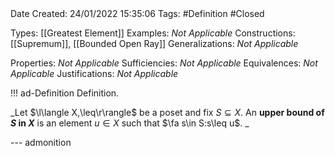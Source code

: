 <br />
<br />

Date Created: 24/01/2022 15:35:06
Tags: #Definition #Closed 

Types: [[Greatest Element]]
Examples: _Not Applicable_ 
Constructions: [[Supremum]], [[Bounded Open Ray]]
Generalizations: _Not Applicable_

Properties: _Not Applicable_
Sufficiencies: _Not Applicable_
Equivalences: _Not Applicable_
Justifications: _Not Applicable_

!!! ad-Definition Definition.

_Let $\l\langle X,\leq\r\rangle$ be a poset and fix $S\subseteq X$. An **upper bound of $S$ in $X$** is an element $u\in X$ such that $\fa s\in S:s\leq u$. _

--- admonition
